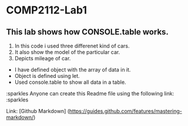 # COMP2112-Lab1
## This lab shows how CONSOLE.table works.
1. In this code i used three differenet kind of cars.
2. It also show the model of the particular car.
3. Depicts mileage of car.


* I have defined object with the array of data in it.
* Object is defined using let.
* Used console.table to show all data in a table.


:sparkles Anyone can create this Readme file using the following link: :sparkles

Link: [Github Markdown] (https://guides.github.com/features/mastering-markdown/)
